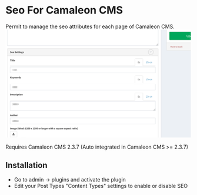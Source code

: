 # Seo For Camaleon CMS
Permit to manage the seo attributes for each page of Camaleon CMS.
![Alt text](/screenshot.png?raw=true)

Requires Camaleon CMS 2.3.7 (Auto integrated in Camaleon CMS >= 2.3.7)

## Installation
- Go to admin -> plugins and activate the plugin
- Edit your Post Types "Content Types" settings to enable or disable SEO
